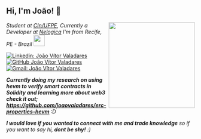<h2> Hi, I'm João! 👋 </h2>
<img align='right' src="https://media.giphy.com/media/UHAYP0FxJOmFBuOiC2/giphy.gif" width="230">
<p><em>Student at <a href="https://portal.cin.ufpe.br">CIn/UFPE</a>, Currently a Developer at <a href="https://www.nelogica.com.br">Nelogica</a> 
  I'm from Recife, PE - Brazil <img src="https://media.giphy.com/media/3oEjHZMFYibQnjvTq0/giphy.gif" width="30"> 
</em></p>

[![Linkedin: João Vítor Valadares](https://img.shields.io/badge/-João_Valadares-blue?style=flat-square&logo=Linkedin&logoColor=white&link=https://www.linkedin.com/in/joaovvaladares/)](https://www.linkedin.com/in/joaovvaladares/)
[![GitHub João Vítor Valadares](https://img.shields.io/github/followers/joaovaladares?label=follow&style=social)](https://github.com/joaovaladares)
[![Gmail: João Vítor Valadares](https://img.shields.io/badge/Gmail-Joao_Vítor_Valadares-red)](mailto:joaovvaladares1@gmail.com)

<em><b>Currently doing my research on using hevm to verify smart contracts in Solidity and learning more about web3 check it out; https://github.com/joaovaladares/erc-properties-hevm </b> :D</em>

<em><b>I would love if you wanted to connect with me and trade knowledge</b> so if you want to say hi,<b> dont be shy!</b> :)</em>
